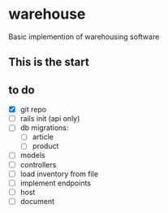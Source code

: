 # warehouse
Basic implemention of warehousing software

## This is the start

## to do 
- [x] git repo
- [ ] rails init (api only)
- [ ] db migrations:
   - [ ] article
   - [ ] product
- [ ] models
- [ ] controllers
- [ ] load inventory from file
- [ ] implement endpoints 
- [ ] host
- [ ] document 
